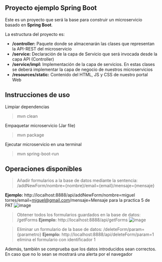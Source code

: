 
## Proyecto ejemplo Spring Boot

Este es un proyecto que será la base para construir un microservicio basado en **Spring Boot**.

La estructura del proyecto es:

 - **/controller:** Paquete donde se almacenarán las clases que representan la API-REST del microservicio
 - **/service:** Declaración de la capa de Servicio que será invocada desde la capa API (Controller)
 - **/service/impl:**  Implementación de la capa de servicios. En estas clases se deberá implementar la capa de negocio de nuestros microservicios
 - **/resources/static:** Contenido del HTML, JS y CSS de nuestro portal Web

## Instrucciones de uso

Limpiar dependencias
> mvn clean

Empaquetar microservicio (Jar file)

> mvn package

Ejecutar microservicio en una terminal

> mvn spring-boot-run


## Operaciones disponibles

> Añadir formularios a la base de datos mediante la sentencia: /addNewForm/nombre={nombre}/email={email}/mensaje={mensaje}

**Ejemplo:** http://localhost:8888/api/addNewForm/nombre=miguel torres/email=miguel@gmail.com/mensaje=Mensaje para la practica 5 de PAT
![image](https://user-images.githubusercontent.com/97603106/235356972-ada0ce84-a287-4ef7-b8d2-1abaf07ecbcf.png)

> Obtener todos los formularios guardados en la base de datos: /getForms
**Ejemplo:** http://localhost:8888/api/getForms
![image](https://user-images.githubusercontent.com/97603106/235357214-808d51ae-4b3c-4a0c-886e-5ebb52c656eb.png)

> Eliminar un formulario de la base de datos: /deleteForm/param={parametro}
**Ejemplo:** http://localhost:8888/api/deleteForm/param=1 elimina el formulario con identificador 1

Además, también se comprueba que los datos introducidos sean correctos. En caso que no lo sean se mostrará una alerta por el navegador


